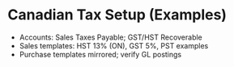 # Canadian Tax Setup (Examples)

- Accounts: Sales Taxes Payable; GST/HST Recoverable
- Sales templates: HST 13% (ON), GST 5%, PST examples
- Purchase templates mirrored; verify GL postings
